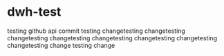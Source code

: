 # dwh-test
testing github api commit 
testing changetesting changetesting changetesting changetesting changetesting changetesting changetesting changetesting change
testing change